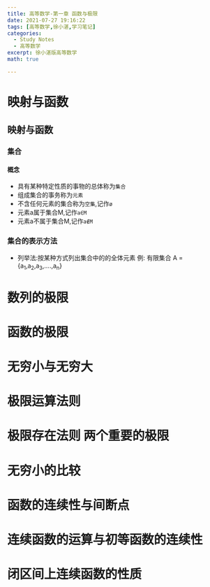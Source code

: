 ```yaml
---
title: 高等数学-第一章 函数与极限
date: 2021-07-27 19:16:22
tags: [高等数学,徐小湛,学习笔记]
categories: 
  - Study Notes
  - 高等数学
excerpt: 徐小湛版高等数学
math: true

---
```

# 映射与函数

## 映射与函数

### 集合

#### 概念

- 具有某种特定性质的事物的总体称为`集合`
- 组成集合的事务称为`元素`
- 不含任何元素的集合称为`空集`,记作`ø`
- 元素a属于集合M,记作`a∈M`
- 元素a不属于集合M,记作`a∉M`

### 集合的表示方法
- 列举法:按某种方式列出集合中的的全体元素
例:
有限集合 A = {a<sub>1</sub>,a<sub>2</sub>,a<sub>3</sub>,....,a<sub>n</sub>}



# 数列的极限

# 函数的极限

# 无穷小与无穷大

# 极限运算法则

# 极限存在法则 两个重要的极限

# 无穷小的比较

#  函数的连续性与间断点

# 连续函数的运算与初等函数的连续性

# 闭区间上连续函数的性质

# 